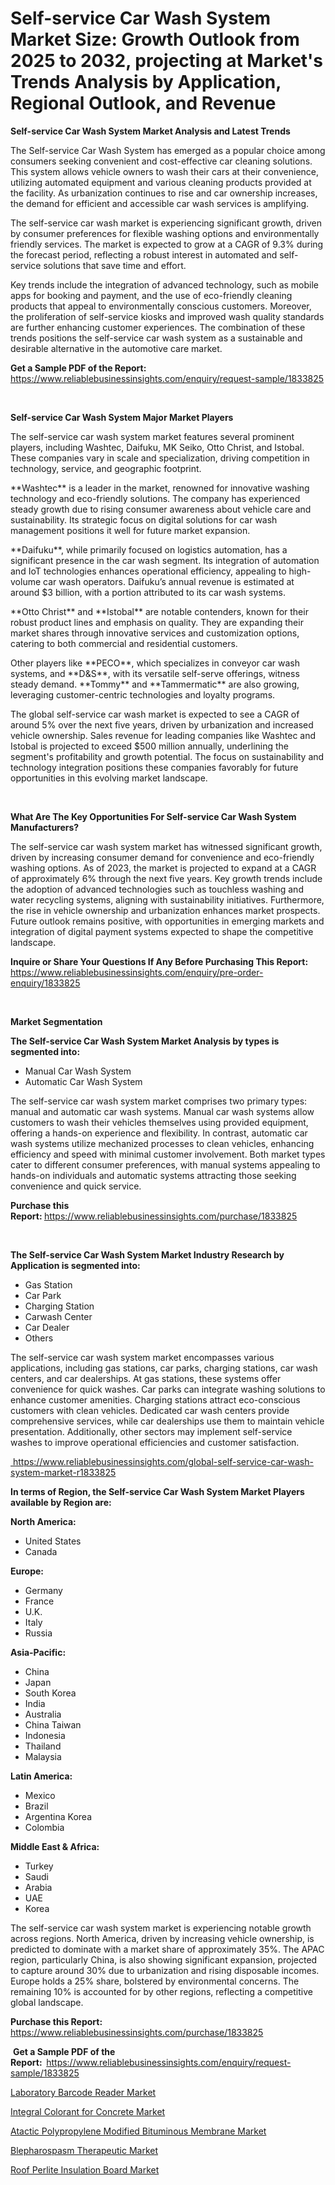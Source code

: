 <p><h1>Self-service Car Wash System Market Size: Growth Outlook from 2025 to 2032, projecting at Market's Trends Analysis by Application, Regional Outlook, and Revenue</h1></p><p><strong>Self-service Car Wash System Market Analysis and Latest Trends</strong></p>
<p><p>The Self-service Car Wash System has emerged as a popular choice among consumers seeking convenient and cost-effective car cleaning solutions. This system allows vehicle owners to wash their cars at their convenience, utilizing automated equipment and various cleaning products provided at the facility. As urbanization continues to rise and car ownership increases, the demand for efficient and accessible car wash services is amplifying. </p><p>The self-service car wash market is experiencing significant growth, driven by consumer preferences for flexible washing options and environmentally friendly services. The market is expected to grow at a CAGR of 9.3% during the forecast period, reflecting a robust interest in automated and self-service solutions that save time and effort. </p><p>Key trends include the integration of advanced technology, such as mobile apps for booking and payment, and the use of eco-friendly cleaning products that appeal to environmentally conscious customers. Moreover, the proliferation of self-service kiosks and improved wash quality standards are further enhancing customer experiences. The combination of these trends positions the self-service car wash system as a sustainable and desirable alternative in the automotive care market.</p></p>
<p><strong>Get a Sample PDF of the Report:&nbsp;</strong> <a href="https://www.reliablebusinessinsights.com/enquiry/request-sample/1833825?utm_campaign=75&utm_medium=2&utm_source=Github&utm_content=ia&utm_term=26032025&utm_id=self-service-car-wash-system">https://www.reliablebusinessinsights.com/enquiry/request-sample/1833825</a></p>
<p>&nbsp;</p>
<p><strong>Self-service Car Wash System Major Market Players</strong></p>
<p><p>The self-service car wash system market features several prominent players, including Washtec, Daifuku, MK Seiko, Otto Christ, and Istobal. These companies vary in scale and specialization, driving competition in technology, service, and geographic footprint.</p><p>**Washtec** is a leader in the market, renowned for innovative washing technology and eco-friendly solutions. The company has experienced steady growth due to rising consumer awareness about vehicle care and sustainability. Its strategic focus on digital solutions for car wash management positions it well for future market expansion.</p><p>**Daifuku**, while primarily focused on logistics automation, has a significant presence in the car wash segment. Its integration of automation and IoT technologies enhances operational efficiency, appealing to high-volume car wash operators. Daifuku’s annual revenue is estimated at around $3 billion, with a portion attributed to its car wash systems.</p><p>**Otto Christ** and **Istobal** are notable contenders, known for their robust product lines and emphasis on quality. They are expanding their market shares through innovative services and customization options, catering to both commercial and residential customers. </p><p>Other players like **PECO**, which specializes in conveyor car wash systems, and **D&S**, with its versatile self-serve offerings, witness steady demand. **Tommy** and **Tammermatic** are also growing, leveraging customer-centric technologies and loyalty programs.</p><p>The global self-service car wash market is expected to see a CAGR of around 5% over the next five years, driven by urbanization and increased vehicle ownership. Sales revenue for leading companies like Washtec and Istobal is projected to exceed $500 million annually, underlining the segment's profitability and growth potential. The focus on sustainability and technology integration positions these companies favorably for future opportunities in this evolving market landscape.</p></p>
<p>&nbsp;</p>
<p><strong>What Are The Key Opportunities For Self-service Car Wash System Manufacturers?</strong></p>
<p><p>The self-service car wash system market has witnessed significant growth, driven by increasing consumer demand for convenience and eco-friendly washing options. As of 2023, the market is projected to expand at a CAGR of approximately 6% through the next five years. Key growth trends include the adoption of advanced technologies such as touchless washing and water recycling systems, aligning with sustainability initiatives. Furthermore, the rise in vehicle ownership and urbanization enhances market prospects. Future outlook remains positive, with opportunities in emerging markets and integration of digital payment systems expected to shape the competitive landscape.</p></p>
<p><strong>Inquire or Share Your Questions If Any Before Purchasing This Report:</strong> <a href="https://www.reliablebusinessinsights.com/enquiry/pre-order-enquiry/1833825?utm_campaign=75&utm_medium=2&utm_source=Github&utm_content=ia&utm_term=26032025&utm_id=self-service-car-wash-system">https://www.reliablebusinessinsights.com/enquiry/pre-order-enquiry/1833825</a></p>
<p>&nbsp;</p>
<p><strong>Market Segmentation</strong></p>
<p><strong>The Self-service Car Wash System Market Analysis by types is segmented into:</strong></p>
<p><ul><li>Manual Car Wash System</li><li>Automatic Car Wash System</li></ul></p>
<p><p>The self-service car wash system market comprises two primary types: manual and automatic car wash systems. Manual car wash systems allow customers to wash their vehicles themselves using provided equipment, offering a hands-on experience and flexibility. In contrast, automatic car wash systems utilize mechanized processes to clean vehicles, enhancing efficiency and speed with minimal customer involvement. Both market types cater to different consumer preferences, with manual systems appealing to hands-on individuals and automatic systems attracting those seeking convenience and quick service.</p></p>
<p><strong>Purchase this Report:&nbsp;</strong><a href="https://www.reliablebusinessinsights.com/purchase/1833825?utm_campaign=75&utm_medium=2&utm_source=Github&utm_content=ia&utm_term=26032025&utm_id=self-service-car-wash-system">https://www.reliablebusinessinsights.com/purchase/1833825</a></p>
<p>&nbsp;</p>
<p><strong>The Self-service Car Wash System Market Industry Research by Application is segmented into:</strong></p>
<p><ul><li>Gas Station</li><li>Car Park</li><li>Charging Station</li><li>Carwash Center</li><li>Car Dealer</li><li>Others</li></ul></p>
<p><p>The self-service car wash system market encompasses various applications, including gas stations, car parks, charging stations, car wash centers, and car dealerships. At gas stations, these systems offer convenience for quick washes. Car parks can integrate washing solutions to enhance customer amenities. Charging stations attract eco-conscious customers with clean vehicles. Dedicated car wash centers provide comprehensive services, while car dealerships use them to maintain vehicle presentation. Additionally, other sectors may implement self-service washes to improve operational efficiencies and customer satisfaction.</p></p>
<p><a href="https://www.reliablebusinessinsights.com/global-self-service-car-wash-system-market-r1833825?utm_campaign=75&utm_medium=2&utm_source=Github&utm_content=ia&utm_term=26032025&utm_id=self-service-car-wash-system">&nbsp;https://www.reliablebusinessinsights.com/global-self-service-car-wash-system-market-r1833825</a></p>
<p><strong>In terms of Region, the Self-service Car Wash System Market Players available by Region are:</strong></p>
<p>
    <p> <strong> North America: </strong>
        <ul>
            <li>United States</li>
            <li>Canada</li>
        </ul>
        </p> 
    <p> <strong> Europe: </strong>
        <ul>
            <li>Germany</li>
            <li>France</li>
            <li>U.K.</li>
            <li>Italy</li>
            <li>Russia</li>
        </ul>
        </p> 
    <p> <strong> Asia-Pacific: </strong>
        <ul>
            <li>China</li>
            <li>Japan</li>
            <li>South Korea</li>
            <li>India</li>
            <li>Australia</li>
            <li>China Taiwan</li>
            <li>Indonesia</li>
            <li>Thailand</li>
            <li>Malaysia</li>
        </ul>
        </p> 
    <p> <strong> Latin America: </strong>
        <ul>
            <li>Mexico</li>
            <li>Brazil</li>
            <li>Argentina Korea</li>
            <li>Colombia</li>
        </ul>
        </p> 
    <p> <strong> Middle East & Africa: </strong>
        <ul>
            <li>Turkey</li>
            <li>Saudi</li>
            <li>Arabia</li>
            <li>UAE</li>
            <li>Korea</li>
        </ul>
    </p>
    </p>
<p><p>The self-service car wash system market is experiencing notable growth across regions. North America, driven by increasing vehicle ownership, is predicted to dominate with a market share of approximately 35%. The APAC region, particularly China, is also showing significant expansion, projected to capture around 30% due to urbanization and rising disposable incomes. Europe holds a 25% share, bolstered by environmental concerns. The remaining 10% is accounted for by other regions, reflecting a competitive global landscape.</p></p>
<p><strong>Purchase this Report: </strong><a href="https://www.reliablebusinessinsights.com/purchase/1833825?utm_campaign=75&utm_medium=2&utm_source=Github&utm_content=ia&utm_term=26032025&utm_id=self-service-car-wash-system">https://www.reliablebusinessinsights.com/purchase/1833825</a></p>
<p>&nbsp;<strong>Get a Sample PDF of the Report:&nbsp;&nbsp;</strong><a href="https://www.reliablebusinessinsights.com/enquiry/request-sample/1833825?utm_campaign=75&utm_medium=2&utm_source=Github&utm_content=ia&utm_term=26032025&utm_id=self-service-car-wash-system">https://www.reliablebusinessinsights.com/enquiry/request-sample/1833825</a></p>
<p><strong></strong></p>
<p><p><a href="https://github.com/kavechoxo/Market-Research-Report-List-1/blob/main/laboratory-barcode-reader-market.md?utm_campaign=75&utm_medium=2&utm_source=Github&utm_content=ia&utm_term=26032025&utm_id=self-service-car-wash-system">Laboratory Barcode Reader Market</a></p><p><a href="https://github.com/gavalegeyndt26/Market-Research-Report-List-1/blob/main/integral-colorant-for-concrete-market.md?utm_campaign=75&utm_medium=2&utm_source=Github&utm_content=ia&utm_term=26032025&utm_id=self-service-car-wash-system">Integral Colorant for Concrete Market</a></p><p><a href="https://github.com/cernkomlkawi/Market-Research-Report-List-1/blob/main/atactic-polypropylene-modified-bituminous-membrane-market.md?utm_campaign=75&utm_medium=2&utm_source=Github&utm_content=ia&utm_term=26032025&utm_id=self-service-car-wash-system">Atactic Polypropylene Modified Bituminous Membrane Market</a></p><p><a href="https://github.com/abuegalawixo/Market-Research-Report-List-1/blob/main/blepharospasm-therapeutic-market.md?utm_campaign=75&utm_medium=2&utm_source=Github&utm_content=ia&utm_term=26032025&utm_id=self-service-car-wash-system">Blepharospasm Therapeutic Market</a></p><p><a href="https://github.com/boonegoicks7/Market-Research-Report-List-1/blob/main/roof-perlite-insulation-board-market.md?utm_campaign=75&utm_medium=2&utm_source=Github&utm_content=ia&utm_term=26032025&utm_id=self-service-car-wash-system">Roof Perlite Insulation Board Market</a></p></p>